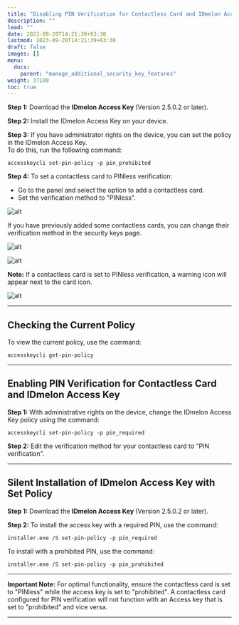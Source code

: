 ```yaml
---
title: "Disabling PIN Verification for Contactless Card and IDmelon Access Key"
description: ""
lead: ""
date: 2023-09-20T14:21:39+03:30
lastmod: 2023-09-20T14:21:39+03:30
draft: false
images: []
menu:
  docs:
    parent: "manage_additional_security_key_features"
weight: 37100
toc: true
---
```


**Step 1:** Download the **IDmelon Access Key** (Version 2.5.0.2 or later).  

**Step 2:** Install the IDmelon Access Key on your device.  

**Step 3:** If you have administrator rights on the device, you can set the policy in the IDmelon Access Key.  
To do this, run the following command:  

```
accesskeycli set-pin-policy -p pin_prohibited
```

**Step 4:** To set a contactless card to PINless verification:  

- Go to the panel and select the option to add a contactless card.  
- Set the verification method to "PINless".  

![alt](/images/vendor/manage_additional_security_key_features/1.png "alt")  

If you have previously added some contactless cards, you can change their verification method in the security keys page.  

![alt](/images/vendor/manage_additional_security_key_features/2.png)  

![alt](/images/vendor/manage_additional_security_key_features/3.png)  

**Note:** If a contactless card is set to PINless verification, a warning icon will appear next to the card icon.  

![alt](/images/vendor/manage_additional_security_key_features/4.png)  

---

## Checking the Current Policy  

To view the current policy, use the command:  

```
accesskeycli get-pin-policy  
```

---

## Enabling PIN Verification for Contactless Card and IDmelon Access Key  

**Step 1:** With administrative rights on the device, change the IDmelon Access Key policy using the command:  

```
accesskeycli set-pin-policy -p pin_required  
```

**Step 2:** Edit the verification method for your contactless card to "PIN verification".  

---

## Silent Installation of IDmelon Access Key with Set Policy  

**Step 1:** Download the **IDmelon Access Key** (Version 2.5.0.2 or later).  

**Step 2:** To install the access key with a required PIN, use the command:  

```
installer.exe /S set-pin-policy -p pin_required  
```

To install with a prohibited PIN, use the command:  

```
installer.exe /S set-pin-policy -p pin_prohibited  
```

---

**Important Note:** For optimal functionality, ensure the contactless card is set to "PINless" while the access key is set to "prohibited". A contactless card configured for PIN verification will not function with an Access key that is set to "prohibited" and vice versa.  

---
